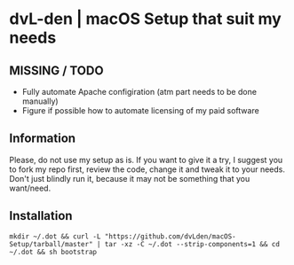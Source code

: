 # dvL-den | macOS Setup that suit my needs

## MISSING / TODO
- Fully automate Apache configiration (atm part needs to be done manually)
- Figure if possible how to automate licensing of my paid software

## Information
Please, do not use my setup as is. If you want to give it a try, I suggest you to fork my repo first, review the code, change it and tweak it to your needs. Don't just blindly run it, because it may not be something that you want/need.

## Installation
`mkdir ~/.dot && curl -L "https://github.com/dvLden/macOS-Setup/tarball/master" | tar -xz -C ~/.dot --strip-components=1 && cd ~/.dot && sh bootstrap`
